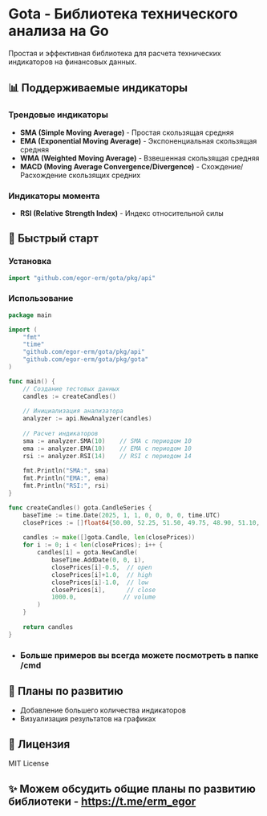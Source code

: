 
# Gota - Библиотека технического анализа на Go

Простая и эффективная библиотека для расчета технических индикаторов на финансовых данных.

## 📊 Поддерживаемые индикаторы

### Трендовые индикаторы
- **SMA (Simple Moving Average)** - Простая скользящая средняя
- **EMA (Exponential Moving Average)** - Экспоненциальная скользящая средняя
- **WMA (Weighted Moving Average)** - Взвешенная скользящая средняя
- **MACD (Moving Average Convergence/Divergence)** - Cхождение/Расхождение скользящих средних
 

### Индикаторы момента
- **RSI (Relative Strength Index)** - Индекс относительной силы


## 🚀 Быстрый старт

### Установка
```go
import "github.com/egor-erm/gota/pkg/api"
```

### Использование
```go
package main

import (
    "fmt"
    "time"
    "github.com/egor-erm/gota/pkg/api"
    "github.com/egor-erm/gota/pkg/gota"
)

func main() {
    // Создание тестовых данных
    candles := createCandles()
    
    // Инициализация анализатора
    analyzer := api.NewAnalyzer(candles)
    
    // Расчет индикаторов
    sma := analyzer.SMA(10)    // SMA с периодом 10
    ema := analyzer.EMA(10)    // EMA с периодом 10
    rsi := analyzer.RSI(14)    // RSI с периодом 14
    
    fmt.Println("SMA:", sma)
    fmt.Println("EMA:", ema)
    fmt.Println("RSI:", rsi)
}

func createCandles() gota.CandleSeries {
    baseTime := time.Date(2025, 1, 1, 0, 0, 0, 0, time.UTC)
	closePrices := []float64{50.00, 52.25, 51.50, 49.75, 48.90, 51.10, 52.40,      54.20, 55.80, 56.50}
    
    candles := make([]gota.Candle, len(closePrices))
    for i := 0; i < len(closePrices); i++ {
        candles[i] = gota.NewCandle(
            baseTime.AddDate(0, 0, i),
            closePrices[i]-0.5,  // open
            closePrices[i]+1.0,  // high
            closePrices[i]-1.0,  // low
            closePrices[i],      // close
            1000.0,             // volume
        )
    }
    
    return candles
}
```
- ### Больше примеров вы всегда можете посмотреть в папке /cmd


## 🔮 Планы по развитию
- Добавление большего количества индикаторов
- Визуализация результатов на графиках


## 📄 Лицензия
MIT License


## ✨ Можем обсудить общие планы по развитию библиотеки - https://t.me/erm_egor
